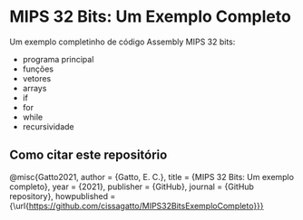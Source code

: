 # MIPS 32 Bits: Um Exemplo Completo
Um exemplo completinho de código Assembly MIPS 32 bits: 
- programa principal
- funções
- vetores
- arrays
- if
- for
- while
- recursividade

## Como citar este repositório
@misc{Gatto2021, author = {Gatto, E. C.}, title = {MIPS 32 Bits: Um exemplo completo}, year = {2021}, publisher = {GitHub}, journal = {GitHub repository}, howpublished = {\url{https://github.com/cissagatto/MIPS32BitsExemploCompleto}}}




